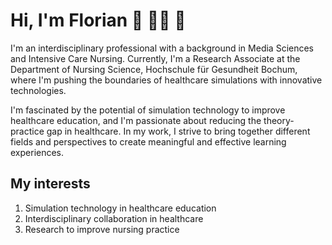 # Hi, I'm Florian 👋 👨‍💻 🌱

I'm an interdisciplinary professional with a background in Media Sciences and Intensive Care Nursing. Currently, I'm a Research Associate at the Department of Nursing Science, Hochschule für Gesundheit Bochum, where I'm pushing the boundaries of healthcare simulations with innovative technologies.

I'm fascinated by the potential of simulation technology to improve healthcare education, and I'm passionate about reducing the theory-practice gap in healthcare. In my work, I strive to bring together different fields and perspectives to create meaningful and effective learning experiences.

## My interests
1. Simulation technology in healthcare education
2. Interdisciplinary collaboration in healthcare
3. Research to improve nursing practice


